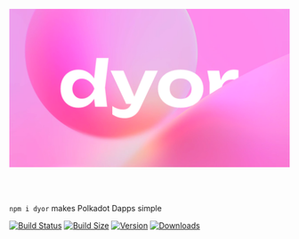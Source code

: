 ![DYOR Image](dyor.png)

<br />
<br />

<code>npm i dyor</code> makes Polkadot Dapps simple

[![Build Status](https://img.shields.io/github/actions/workflow/status/peetzweg/dyor/main.yml?branch=main&style=flat&colorA=000000&colorB=000000)](https://github.com/peetzweg/dyor/actions?query=workflow%3ACI)
[![Build Size](https://img.shields.io/bundlephobia/minzip/dyor?label=bundle%20size&style=flat&colorA=000000&colorB=000000)](https://bundlephobia.com/result?p=dyor)
[![Version](https://img.shields.io/npm/v/dyor?style=flat&colorA=000000&colorB=000000)](https://www.npmjs.com/package/dyor)
[![Downloads](https://img.shields.io/npm/dt/dyor.svg?style=flat&colorA=000000&colorB=000000)](https://www.npmjs.com/package/dyor)
